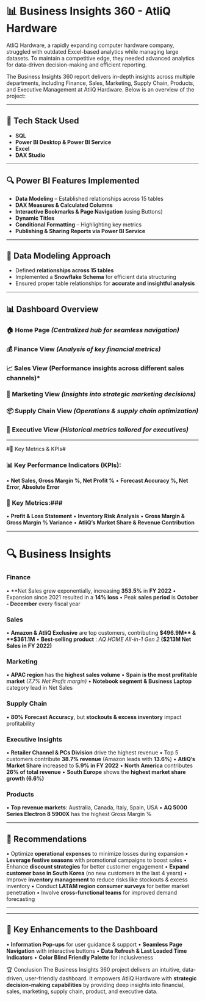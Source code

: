 # 📊 Business Insights 360 - AtliQ Hardware #

AtliQ Hardware, a rapidly expanding computer hardware company, struggled with outdated Excel-based analytics while managing large datasets. To maintain a competitive edge, they needed advanced analytics for data-driven decision-making and efficient reporting.

The Business Insights 360 report delivers in-depth insights across multiple departments, including Finance, Sales, Marketing, Supply Chain, Products, and Executive Management at AtliQ Hardware. Below is an overview of the project:

***

## 🚀 Tech Stack Used ##
  - **SQL**
  - **Power BI Desktop & Power BI Service**
  - **Excel**
  - **DAX Studio**

 *** 

## 🔍 Power BI Features Implemented
 - **Data Modeling**  – Established relationships across 15 tables
- **DAX Measures & Calculated Columns**
- **Interactive Bookmarks & Page Navigation** (using Buttons)
- **Dynamic Titles**
- **Conditional Formatting** – Highlighting key metrics
- **Publishing & Sharing Reports via Power BI Service**

***

## 📌 Data Modeling Approach
- Defined **relationships across 15 tables**
- Implemented a **Snowflake Schema** for efficient data structuring
- Ensured proper table relationships for **accurate and insightful analysis**
***

## 📊 Dashboard Overview
### 🏠 Home Page ***(Centralized hub for seamless navigation)***

### 💰 Finance View ***(Analysis of key financial metrics)***

### 📈 Sales View **(Performance insights across different sales channels)***

### 📢 Marketing View ***(Insights into strategic marketing decisions)***

### 📦 Supply Chain View ***(Operations & supply chain optimization)***

### 🎯 Executive View ***(Historical metrics tailored for executives)***

***
#📌 Key Metrics & KPIs#
### 📊 Key Performance Indicators (KPIs): ###
•	**Net Sales, Gross Margin %, Net Profit %**
•	**Forecast Accuracy %, Net Error, Absolute Error**
### 📌 Key Metrics:###
•	**Profit & Loss Statement**
•	**Inventory Risk Analysis**
•	**Gross Margin & Gross Margin % Variance**
•	**AtliQ’s Market Share & Revenue Contribution**

***
# 🔍 Business Insights #

### Finance ###
•	**Net Sales grew exponentially, increasing **353.5%** in **FY 2022**
•	Expansion since 2021 resulted in a **14% loss**
•	Peak **sales period** is **October - December** every fiscal year

### Sales

•	**Amazon & AtliQ Exclusive** are top customers, contributing **$496.9M** & **$361.1M**
•	**Best-selling product** : *AQ HOME All-in-1 Gen 2* **($213M Net Sales in FY 2022)**


### Marketing

•	**APAC region** has the **highest sales volume**
•	**Spain is the most profitable market** *(7.7% Net Profit margin)*
•	**Notebook segment & Business Laptop** category lead in Net Sales

### Supply Chain

•	**80% Forecast Accuracy**, but **stockouts & excess inventory** impact profitability

### Executive Insights

•	**Retailer Channel & PCs Division** drive the highest revenue
•	Top 5 customers contribute **38.7% revenue** (Amazon leads with **13.6%**)
•	**AtliQ’s Market Share** increased to **5.9% in FY 2022**
•	**North America** contributes **26% of total revenue**
•	**South Europe** shows the **highest market share growth (6.6%)**

### Products

•	**Top revenue markets**: Australia, Canada, Italy, Spain, USA
•	**AQ 5000 Series Electron 8 5900X** has the highest Gross Margin %

***
## 📌 Recommendations
•	Optimize **operational expenses** to minimize losses during expansion
•	**Leverage festive seasons** with promotional campaigns to boost sales
•	Enhance **discount strategies** for better customer engagement
•	**Expand customer base in South Korea** (no new customers in the last 4 years)
•	Improve **inventory management** to reduce risks like stockouts & excess inventory
•	Conduct **LATAM region consumer surveys** for better market penetration
•	Involve **cross-functional teams** for improved demand forecasting
________________________________________
*** 
## 🎯 Key Enhancements to the Dashboard
•	**Information Pop-ups** for user guidance & support
•	**Seamless Page Navigation** with interactive buttons
•	**Data Refresh & Last Loaded Time Indicators**
•	**Color Blind Friendly Palette** for inclusiveness


🏆 Conclusion
The Business Insights 360 project delivers an intuitive, data-driven, user-friendly dashboard. It empowers AtliQ Hardware with **strategic decision-making capabilities** by providing deep insights into financial, sales, marketing, supply chain, product, and executive data.





